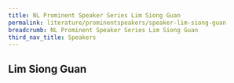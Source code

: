 ```yaml
---
title: NL Prominent Speaker Series Lim Siong Guan
permalink: literature/prominentspeakers/speaker-lim-siong-guan
breadcrumb: NL Prominent Speaker Series Lim Siong Guan
third_nav_title: Speakers
---
```


## **Lim Siong Guan**